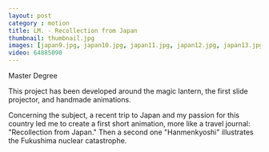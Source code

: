 ```yaml
---
layout: post
category : motion
title: LM. - Recollection from Japan
thumbnail: thumbnail.jpg
images: [japan9.jpg, japan10.jpg, japan11.jpg, japan12.jpg, japan13.jpg, japan14.jpg, japan15.jpg, japan16.jpg]
video: 64885090
---
```

Master Degree


This project has been developed around the magic lantern, the first slide projector, and handmade animations. 

Concerning the subject, a recent trip to Japan and my passion for this country led me to create a first short animation, more like a travel journal: "Recollection from Japan."
Then a second one "Hanmenkyoshi" illustrates the Fukushima nuclear catastrophe.
